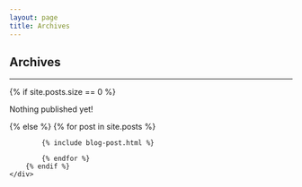 ```yaml
---
layout: page
title: Archives
---
```


<section class="list-articles">
    <h1>Archives</h1>
    <hr>
    <div>
        {% if site.posts.size == 0 %}
            <p class="text-center">Nothing published yet!</p>
        {% else %}
            {% for post in site.posts %}
        
            {% include blog-post.html %}
        
            {% endfor %}
        {% endif %}
    </div>
</section>
